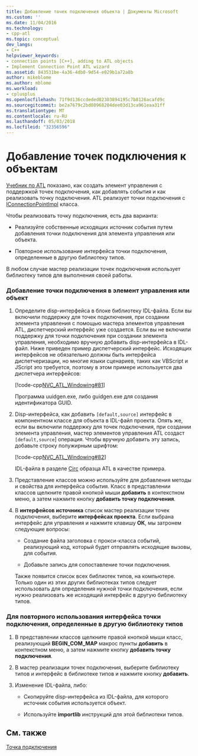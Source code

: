 ```yaml
---
title: Добавление точек подключения объекта | Документы Microsoft
ms.custom: ''
ms.date: 11/04/2016
ms.technology:
- cpp-atl
ms.topic: conceptual
dev_langs:
- C++
helpviewer_keywords:
- connection points [C++], adding to ATL objects
- Implement Connection Point ATL wizard
ms.assetid: 843531be-4a36-4db0-9d54-e029b1a72a8b
author: mikeblome
ms.author: mblome
ms.workload:
- cplusplus
ms.openlocfilehash: 71f9d136ccdeded02303894195c7b8126acafd9c
ms.sourcegitcommit: be2a7679c2bd80968204dee03d13ca961eaa31ff
ms.translationtype: MT
ms.contentlocale: ru-RU
ms.lasthandoff: 05/03/2018
ms.locfileid: "32356596"
---
```

# <a name="adding-connection-points-to-an-object"></a>Добавление точек подключения к объектам
[Учебник по ATL](../atl/active-template-library-atl-tutorial.md) показано, как создать элемент управления с поддержкой точек подключения, как добавлять события и как реализовать точку подключения. ATL реализует точки подключения с [IConnectionPointImpl](../atl/reference/iconnectionpointimpl-class.md) класса.  
  
 Чтобы реализовать точку подключения, есть два варианта:  
  
-   Реализуйте собственные исходящих источник события путем добавления точки подключения для элемента управления или объекта.  
  
-   Повторное использование интерфейса точки подключения, определенные в другую библиотеку типов.  
  
 В любом случае мастер реализации точек подключения использует библиотеку типов для выполнения своей работы.  
  
### <a name="to-add-a-connection-point-to-a-control-or-object"></a>Добавление точки подключения в элемент управления или объект  
  
1.  Определите disp-интерфейса в блоке библиотеку IDL-файла. Если вы включили поддержку для точек подключения, при создании элемента управления с помощью мастера элементов управления ATL, диспетчерский интерфейс уже создается. Если вы не включили поддержку для точки подключения при создании элемента управления, необходимо вручную добавить disp-интерфейса в IDL-файл. Ниже приведен пример диспетчерский интерфейс. Исходящих интерфейсов не обязательно должны быть интерфейса диспетчеризации, но многие языки сценариев, таких как VBScript и JScript это требуется, поэтому в этом примере используется два диспетчера интерфейсов:  
  
     [!code-cpp[NVC_ATL_Windowing#81](../atl/codesnippet/cpp/adding-connection-points-to-an-object_1.idl)]  
  
     Программа uuidgen.exe, либо guidgen.exe для создания идентификатора GUID.  
  
2.  Disp-интерфейса, как добавить `[default,source]` интерфейс в компонентном классе для объекта в IDL-файл проекта. Опять же, если вы включили поддержку для точек подключения, при создании элемента управления, мастер элементов управления ATL создаст `[default,source`] операция. Чтобы вручную добавить эту запись, добавьте строку полужирным шрифтом:  
  
     [!code-cpp[NVC_ATL_Windowing#82](../atl/codesnippet/cpp/adding-connection-points-to-an-object_2.idl)]  
  
     IDL-файла в разделе [Circ](../visual-cpp-samples.md) образца ATL в качестве примера.  
  
3.  Представление классов можно используйте для добавления методы и свойства для интерфейса события. Класс в представлении классов щелкните правой кнопкой мыши **добавить** в контекстном меню, а затем нажмите кнопку **добавить точку подключения**.  
  
4.  В **интерфейсов источника** список мастер реализации точек подключения, выберите **интерфейсах проекта**. Если выбрана интерфейс для управления и нажмите клавишу **ОК**, мы затронем следующие вопросы:  
  
    -   Создание файла заголовка с прокси-класса событий, реализующий код, который будет отправлять исходящие вызовы, для события.  
  
    -   Добавьте запись для сопоставление точки подключения.  
  
     Также появится список всех библиотек типов, на компьютере. Только один из этих других библиотеках типов следует использовать для определения нужной точки подключения, если нужно реализовать же исходящий интерфейс в другую библиотеку типов.  
  
### <a name="to-reuse-a-connection-point-interface-defined-in-another-type-library"></a>Для повторного использования интерфейса точки подключения, определенные в другую библиотеку типов  
  
1.  В представлении классов щелкните правой кнопкой мыши класс, реализующий **BEGIN_COM_MAP** макрос пункты **добавить** в контекстном меню, а затем нажмите кнопку **добавить точку подключения**.  
  
2.  В мастер реализации точек подключения, выберите библиотеку типов и интерфейс в библиотеке типов и нажмите кнопку **добавить**.  
  
3.  Изменение IDL-файла, либо:  
  
    -   Скопируйте disp-интерфейса из IDL-файла, для которого источник события используется объект.  
  
    -   Используйте **importlib** инструкций для этой библиотеки типов.  
  
## <a name="see-also"></a>См. также  
 [Точка подключения](../atl/atl-connection-points.md)

